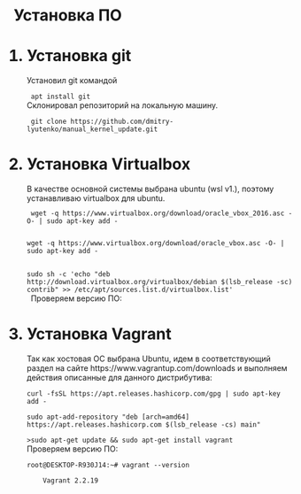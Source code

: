 <h1>Установка ПО</h1>
<ol>
<h1><li>Установка git</li></h1>
Установил git командой
<p><code> apt install git</code><br>
Склонировал репозиторий на локальную машину.
<p><code> git clone https://github.com/dmitry-lyutenko/manual_kernel_update.git</code><br>
<h1><li>Установка Virtualbox</li></h1>
В качестве основной системы выбрана ubuntu (wsl v1.), поэтому устанавливаю virtualbox для ubuntu.
<code> <p> wget -q https://www.virtualbox.org/download/oracle_vbox_2016.asc -O- | sudo apt-key add - <br>
<p>wget -q https://www.virtualbox.org/download/oracle_vbox.asc -O- | sudo apt-key add - <br>
<p>sudo sh -c 'echo "deb http://download.virtualbox.org/virtualbox/debian $(lsb_release -sc) contrib" >> /etc/apt/sources.list.d/virtualbox.list' <br> </code>
Проверяем версию ПО:
<h1><li>Установка Vagrant</li></h1>
Так как хостовая ОС выбрана Ubuntu, идем в соответствующий раздел на сайте https://www.vagrantup.com/downloads и выполняем действия описанные для данного дистрибутива:
<p><code>curl -fsSL https://apt.releases.hashicorp.com/gpg | sudo apt-key add -<br>
sudo apt-add-repository "deb [arch=amd64] https://apt.releases.hashicorp.com $(lsb_release -cs) main"<br>
>sudo apt-get update && sudo apt-get install vagrant</code><br>
Проверяем версию ПО:
  <p><code>root@DESKTOP-R930J14:~# vagrant --version<br>
    Vagrant 2.2.19</code><br>
</ol>
